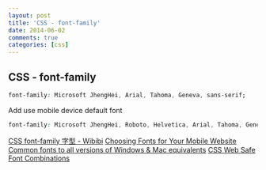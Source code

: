 ```yaml
---
layout: post
title: 'CSS - font-family'
date: 2014-06-02
comments: true
categories: [css]
---
```

## CSS - font-family


```css
font-family: Microsoft JhengHei, Arial, Tahoma, Geneva, sans-serif;
```

Add use mobile device default font

```css
font-family: Microsoft JhengHei, Roboto, Helvetica, Arial, Tahoma, Geneva, sans-serif;
```


[CSS font-family 字型 - Wibibi](http://www.wibibi.com/info.php?tid=67)
[Choosing Fonts for Your Mobile Website](http://www.bluetrainmobile.com/blog/choosing-fonts-for-your-mobile-website/#.U4wzJ5S1ZUg)
[Common fonts to all versions of Windows & Mac equivalents](http://www.ampsoft.net/webdesign-l/WindowsMacFonts.html)
[CSS Web Safe Font Combinations](http://www.w3schools.com/cssref/css_websafe_fonts.asp)
